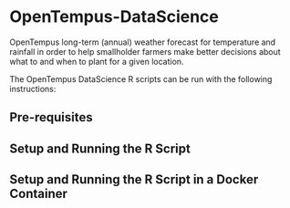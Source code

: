 # OpenTempus-DataScience

OpenTempus long-term (annual) weather forecast for temperature and rainfall in order to help smallholder farmers make better decisions about what to and when to plant for a given location.

The OpenTempus DataScience R scripts can be run with the following instructions:

## Pre-requisites

## Setup and Running the R Script

## Setup and Running the R Script in a Docker Container
